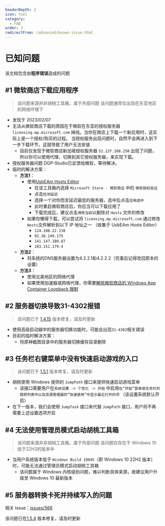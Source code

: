 ```yaml
---
headerDepth: 2
icon: tool
category:
  - FAQ
order: 3
redirectFrom: /advanced/known-issue.html
---
```


# 已知问题
该文档包含由**程序错误**造成的问题

## #1 微软商店下载应用程序
> 该问题来源并非胡桃工具箱，属于外部问题 该问题通常仅出现在东亚地区的网络环境下

- 发现于 2023/02/07
- 无法从微软商店下载的原因在于微软在东亚的授权服务器 `licensing.mp.microsoft.com` 掉线。当你在商店上下载一个新应用时，这实际上是一个授权/购买的过程。 当授权服务出现问题时，自然不会再进入到下一步下载环节，这就导致了用户无法安装
  - 目前仅发现于微软商店新加坡授权服务器 `52.137.108.250` 出现了问题，所以你可以使用代理，切换到其它授权服务器，来实现下载。
- 授权服务器问题 DGP-Studio已反馈给微软，等待解决。
- 临时的解决方案：
  - **方法1**：
    - 使用[UsbEAm Hosts Editor](https://www.dogfight360.com/blog/475/)
      - 在该工具箱内选择 `Microsoft Store - 微软商店` 中的 `微软授权验证`
      - 点击`检测延迟`
      - 选择一个对你而言延迟最低的服务器，选中后点击`应用选中`
      - 此时重启微软商店后，你应当可以下载应用了
      - 下载完成后，建议点击`清除当前`以删除对 `Hosts` 文件的修改
    - 如果你懒得下载，可以尝试将 `licensing.mp.microsoft.com` 通过修改 `Hosts`文件解析到以下 IP 地址之一 （收集于 UsbEAm Hosts Editor）
      - `124.108.22.138`
      - `92.38.149.175`
      - `141.147.180.87`
      - `103.151.179.4`
  - **方法2**：
    - 将系统的DNS服务器设置为4.2.2.1和4.2.2.2（完事后记得改回原本的设置）
  - **方法3**：
    - 使用北美地区的网络代理
    - 如果使用加速器或网络代理，你需要[解除微软商店的 Windows App Container Loopback 限制](exceptions.html#_502-bad-gateway)


## #2 服务器切换导致31-4302报错
> 该问题已于 [1.4.15](/statements/update-log.html#1-4-15) 版本修复，请及时更新
- 使用高级启动器中的服务器切换功能时，可能会出现`31-4302`相关错误
- 目前的临时解决方案：
  - 将原神截图目录中的服务器切换缓存目录删除

## #3 任务栏右键菜单中没有快速启动游戏的入口
> 该问题已于 [1.5.1](/statements/update-log.html#1-5-1) 版本修复，请及时更新
- 胡桃使用 Windows 提供的 `JumpPath` 接口来提供快速启动游戏菜单
  - 该接口需要用户在`系统设置 -> 个性化 -> 开始` 中启用`在“开始”菜单或任务栏的跳转列表中以及资源管理器的“快速使用”中显示最近打开的项` （该设置系统默认开启）
- 在下一版本，我们会使用 `JumpTask` 接口来代替 `JumpPath` 接口，用户将不再需要上述设置选项开启

## #4 无法使用管理员模式启动胡桃工具箱
> 该问题来源并非胡桃工具箱，属于外部问题 该问题仅存在于 Windows 10 低于22H2的版本中

- 当用户系统版本低于 `Windows Build 19045`（即 Windows 10 22H2 版本）时，可能无法通过管理员模式启动胡桃工具箱
  - 该问题属于 Windows 内核级别问题，难以判断具体来源，故建议用户升级至 Windows 10 最新版本

## #5 服务器转换卡死并持续写入的问题
相关 Issue：[issues/566](https://github.com/DGP-Studio/Snap.Hutao/issues/566)

该问题已在[1.5.4](/statements/update-log.html#1-5-4) 版本修复，请及时更新